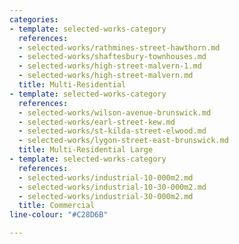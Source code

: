 ```yaml
---
categories:
- template: selected-works-category
  references:
  - selected-works/rathmines-street-hawthorn.md
  - selected-works/shaftesbury-townhouses.md
  - selected-works/high-street-malvern-1.md
  - selected-works/high-street-malvern.md
  title: Multi-Residential
- template: selected-works-category
  references:
  - selected-works/wilson-avenue-brunswick.md
  - selected-works/earl-street-kew.md
  - selected-works/st-kilda-street-elwood.md
  - selected-works/lygon-street-east-brunswick.md
  title: Multi-Residential Large
- template: selected-works-category
  references:
  - selected-works/industrial-10-000m2.md
  - selected-works/industrial-10-30-000m2.md
  - selected-works/industrial-30-000m2.md
  title: Commercial
line-colour: "#C28D6B"

---
```


